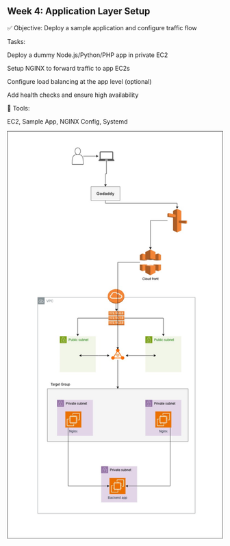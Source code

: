 ## Week 4: Application Layer Setup

✅ Objective: Deploy a sample application and configure traffic flow

Tasks:

Deploy a dummy Node.js/Python/PHP app in private EC2

Setup NGINX to forward traffic to app EC2s

Configure load balancing at the app level (optional)

Add health checks and ensure high availability

🔧 Tools:

EC2, Sample App, NGINX Config, Systemd

![My Image](./Images/3-tier-week-3.jpg)